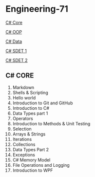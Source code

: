 # Engineering-71
[C# Core]()

[C# OOP]()

[C# Data]()

[C# SDET 1]()

[C# SDET 2]()



## C# CORE

1. Markdown
2. Shells & Scripting
3. Hello world
4. Introduction to Git and GitHub
5. Introduction to C#
6. Data Types part 1
7. Operators
8. Introduction to Methods & Unit Testing
9. Selection
10. Arrays & Strings
11. Iterations
12. Collections
13. Data Types Part 2
14. Exceptions
15. C# Memory Model
16. File Operations and Logging
17. Introduction to WPF